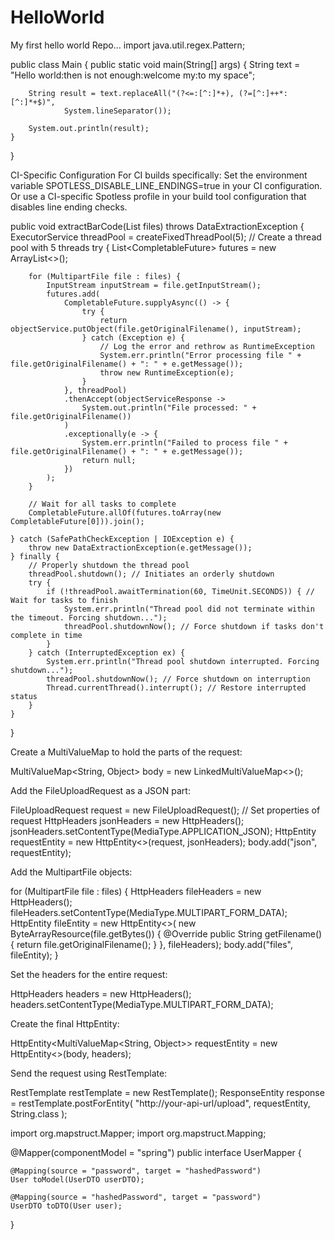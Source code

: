 # HelloWorld
My first hello world Repo...
import java.util.regex.Pattern;

public class Main {
    public static void main(String[] args) {
        String text = "Hello world:then is not enough:welcome my:to my space";

        String result = text.replaceAll("(?<=:[^:]*+), (?=[^:]++*:[^:]*+$)", 
                System.lineSeparator());

        System.out.println(result);
    }
}

CI-Specific Configuration
For CI builds specifically:
Set the environment variable SPOTLESS_DISABLE_LINE_ENDINGS=true in your CI configuration.
Or use a CI-specific Spotless profile in your build tool configuration that disables line ending checks.

public void extractBarCode(List<MultipartFile> files) throws DataExtractionException {
    ExecutorService threadPool = createFixedThreadPool(5); // Create a thread pool with 5 threads
    try {
        List<CompletableFuture<Void>> futures = new ArrayList<>();

        for (MultipartFile file : files) {
            InputStream inputStream = file.getInputStream();
            futures.add(
                CompletableFuture.supplyAsync(() -> {
                    try {
                        return objectService.putObject(file.getOriginalFilename(), inputStream);
                    } catch (Exception e) {
                        // Log the error and rethrow as RuntimeException
                        System.err.println("Error processing file " + file.getOriginalFilename() + ": " + e.getMessage());
                        throw new RuntimeException(e);
                    }
                }, threadPool)
                .thenAccept(objectServiceResponse -> 
                    System.out.println("File processed: " + file.getOriginalFilename())
                )
                .exceptionally(e -> {
                    System.err.println("Failed to process file " + file.getOriginalFilename() + ": " + e.getMessage());
                    return null;
                })
            );
        }

        // Wait for all tasks to complete
        CompletableFuture.allOf(futures.toArray(new CompletableFuture[0])).join();

    } catch (SafePathCheckException | IOException e) {
        throw new DataExtractionException(e.getMessage());
    } finally {
        // Properly shutdown the thread pool
        threadPool.shutdown(); // Initiates an orderly shutdown
        try {
            if (!threadPool.awaitTermination(60, TimeUnit.SECONDS)) { // Wait for tasks to finish
                System.err.println("Thread pool did not terminate within the timeout. Forcing shutdown...");
                threadPool.shutdownNow(); // Force shutdown if tasks don't complete in time
            }
        } catch (InterruptedException ex) {
            System.err.println("Thread pool shutdown interrupted. Forcing shutdown...");
            threadPool.shutdownNow(); // Force shutdown on interruption
            Thread.currentThread().interrupt(); // Restore interrupted status
        }
    }
}


Create a MultiValueMap to hold the parts of the request:

MultiValueMap<String, Object> body = new LinkedMultiValueMap<>();

Add the FileUploadRequest as a JSON part:

FileUploadRequest request = new FileUploadRequest();
// Set properties of request
HttpHeaders jsonHeaders = new HttpHeaders();
jsonHeaders.setContentType(MediaType.APPLICATION_JSON);
HttpEntity<FileUploadRequest> requestEntity = new HttpEntity<>(request, jsonHeaders);
body.add("json", requestEntity);

Add the MultipartFile objects:

for (MultipartFile file : files) {
    HttpHeaders fileHeaders = new HttpHeaders();
    fileHeaders.setContentType(MediaType.MULTIPART_FORM_DATA);
    HttpEntity<ByteArrayResource> fileEntity = new HttpEntity<>(
        new ByteArrayResource(file.getBytes()) {
            @Override
            public String getFilename() {
                return file.getOriginalFilename();
            }
        }, fileHeaders);
    body.add("files", fileEntity);
}

Set the headers for the entire request:

HttpHeaders headers = new HttpHeaders();
headers.setContentType(MediaType.MULTIPART_FORM_DATA);

Create the final HttpEntity:

HttpEntity<MultiValueMap<String, Object>> requestEntity = new HttpEntity<>(body, headers);

Send the request using RestTemplate:

RestTemplate restTemplate = new RestTemplate();
ResponseEntity<String> response = restTemplate.postForEntity(
    "http://your-api-url/upload",
    requestEntity,
    String.class
);


import org.mapstruct.Mapper;
import org.mapstruct.Mapping;

@Mapper(componentModel = "spring")
public interface UserMapper {
    
    @Mapping(source = "password", target = "hashedPassword")
    User toModel(UserDTO userDTO);

    @Mapping(source = "hashedPassword", target = "password")
    UserDTO toDTO(User user);
}
